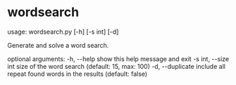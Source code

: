 # wordsearch
usage: wordsearch.py [-h] [-s int] [-d]

Generate and solve a word search.

optional arguments:
  -h, --help          show this help message and exit
  -s int, --size int  size of the word search (default: 15, max: 100)
  -d, --duplicate     include all repeat found words in the results (default: false)

